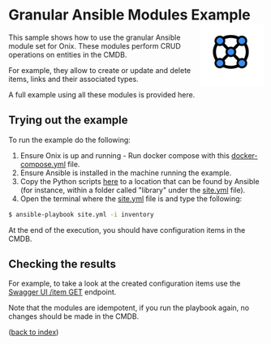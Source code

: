 # Granular Ansible Modules Example <img src="../../../../../docs/pics/ox.png" width="125" height="125" align="right">

This sample shows how to use the granular Ansible module set for Onix.
These modules perform CRUD operations on entities in the CMDB.

For example, they allow to create or update and delete items, links and their associated types.

A full example using all these modules is provided here.

## Trying out the example
To run the example do the following:

1. Ensure Onix is up and running - Run docker compose with this [docker-compose.yml](../../docker-compose.yml) file.
2. Ensure Ansible is installed in the machine running the example.
3. Copy the Python scripts [here](../../modules) to a location that can be found by Ansible (for instance, within a 
folder called "library" under the [site.yml](site.yml) file).
4. Open the terminal where the [site.yml](site.yml) file is and type the following:

```bash
$ ansible-playbook site.yml -i inventory
```

At the end of the execution, you should have configuration items in the CMDB.

## Checking the results

For example, to take a look at the created configuration items use the 
[Swagger UI /item GET](http://localhost:8080/swagger-ui.html#/web-api/getItemsUsingGET) endpoint.

Note that the modules are idempotent, if you run the playbook again, no changes should be made in the CMDB.

([back to index](../readme.md))